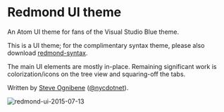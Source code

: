# Redmond UI theme

An Atom UI theme for fans of the Visual Studio Blue theme.

This is a UI theme; for the complimentary syntax theme, please also download [redmond-syntax](https://atom.io/themes/redmond-syntax).

The main UI elements are mostly in-place.  Remaining significant work is colorization/icons on the tree view and squaring-off the tabs.

Written by [Steve Ognibene](http://www.legendaryapps.com/) ([@nycdotnet](https://twitter.com/nycdotnet)).

![redmond-ui-2015-07-13](https://cloud.githubusercontent.com/assets/3755379/8652466/d0b10e18-294c-11e5-81cf-503c88b5fa42.png)
